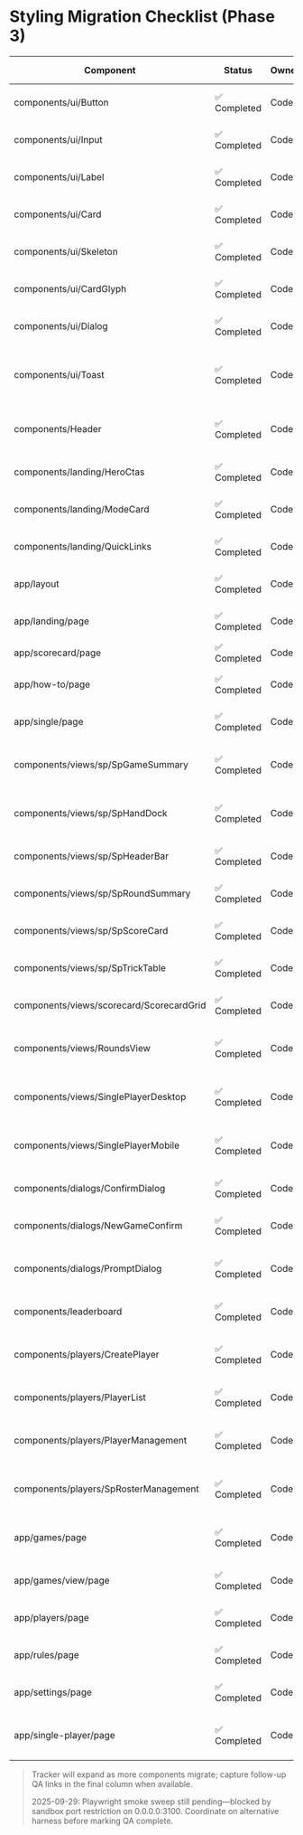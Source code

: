 # Styling Migration Checklist (Phase 3)

| Component                                | Status       | Owner | Migration Date | Notes                                                                                                 | QA Evidence                                                                     |
| ---------------------------------------- | ------------ | ----- | -------------- | ----------------------------------------------------------------------------------------------------- | ------------------------------------------------------------------------------- |
| components/ui/Button                     | ✅ Completed | Codex | 2025-09-26     | Variants moved to data-attributes; Tailwind `cva` removed.                                            | Playwright smoke run pending; manual light/dark responsive check queued.        |
| components/ui/Input                      | ✅ Completed | Codex | 2025-09-26     | Recreated focus/invalid/disabled states via Sass tokens.                                              | Needs manual QA for file inputs in both themes.                                 |
| components/ui/Label                      | ✅ Completed | Codex | 2025-09-26     | Ported Radix label to Sass module with peer-disabled handling.                                        | Keyboard focus + disabled grouping to be verified.                              |
| components/ui/Card                       | ✅ Completed | Codex | 2025-09-26     | Card primitives styled with tokens; container queries retained.                                       | Screenshot audit to capture header/footer spacing.                              |
| components/ui/Skeleton                   | ✅ Completed | Codex | 2025-09-26     | Custom pulse animation authored in Sass module.                                                       | Compare against existing loading states during QA sweep.                        |
| components/ui/CardGlyph                  | ✅ Completed | Codex | 2025-09-27     | CardGlyph + SuitGlyph migrated; suit contrast handled via data attributes.                            | Needs screenshot diff for warm vs cool suits.                                   |
| components/ui/Dialog                     | ✅ Completed | Codex | 2025-09-27     | Overlay/content/header/footer now Sass-backed; awaiting Storybook + responsive QA.                    | Playwright smoke needs dialog coverage; manual theming review pending.          |
| components/ui/Toast                      | ✅ Completed | Codex | 2025-09-27     | Toast variants restyled via data-variant selectors; viewport + dismiss affordances now module-scoped. | Pending toast smoke coverage and manual theme QA.                               |
| components/Header                        | ✅ Completed | Codex | 2025-09-27     | Global header/nav migrated off Tailwind; responsive dropdown now uses Sass tokens and clsx.           | Needs responsive + dropdown QA across breakpoints.                              |
| components/landing/HeroCtas              | ✅ Completed | Codex | 2025-09-27     | Landing hero CTA cluster uses spacing tokens + flex utilities via Sass module.                        | Manual CTA layout check pending on small/large viewports.                       |
| components/landing/ModeCard              | ✅ Completed | Codex | 2025-09-27     | Mode card buttons/spinner restyled with shared tokens; tailwind link styles removed.                  | Awaiting feature smoke + hover/focus regression audit.                          |
| components/landing/QuickLinks            | ✅ Completed | Codex | 2025-09-27     | QuickLinks resume tiles moved to Sass; focus/hover states driven by mixins.                           | Requires resume flow smoke + keyboard QA confirmation.                          |
| app/layout                               | ✅ Completed | Codex | 2025-09-27     | Root layout shell now module-based; skip link + main container rely on mixins.                        | Verify skip-link focus styling in browsers; existing skip-link test passes.     |
| app/landing/page                         | ✅ Completed | Codex | 2025-09-27     | Landing page hero + modes grid migrated to Sass module using token-driven spacing.                    | Landing UI test suite green; run Playwright for visual confirmation.            |
| app/scorecard/page                       | ✅ Completed | Codex | 2025-09-27     | Scorecard shell gap converted to Sass module.                                                         | Covered implicitly by CurrentGame UI tests.                                     |
| app/how-to/page                          | ✅ Completed | Codex | 2025-09-27     | Redirect landing styled via module; no Tailwind utilities remain.                                     | Manual redirect flow check recommended.                                         |
| app/single/page                          | ✅ Completed | Codex | 2025-09-27     | Single-player redirect shares module-based styling with tokens.                                       | Manual redirect flow check recommended.                                         |
| components/views/sp/SpGameSummary        | ✅ Completed | Codex | 2025-09-27     | Game summary layout now Sass-backed; details nav + header styling use shared mixins.                  | Pending Playwright smoke for summary view; confirm mobile nav toggle.           |
| components/views/sp/SpHandDock           | ✅ Completed | Codex | 2025-09-28     | Hand dock buttons now module-scoped with suit/color data attributes; Tailwind rings removed.          | Needs QA on card selection + focus states across light/dark themes.             |
| components/views/sp/SpHeaderBar          | ✅ Completed | Codex | 2025-09-28     | Header metrics restyled via tokens; sticky shell uses card surface mixins.                            | Verify scroll stickiness + Trump glyph contrast in both themes.                 |
| components/views/sp/SpRoundSummary       | ✅ Completed | Codex | 2025-09-28     | Summary view now Sass-based; mobile actions bar uses shared token spacing.                            | Run summary auto-advance flow on device + Playwright smoke for summary.         |
| components/views/sp/SpScoreCard          | ✅ Completed | Codex | 2025-09-28     | Scorecard table converted to CSS modules with semantic state classes.                                 | Snapshot tests should cover table parity; add manual audit for totals row.      |
| components/views/sp/SpTrickTable         | ✅ Completed | Codex | 2025-09-28     | Trick table rows now module-scoped; winner styling leverages status tokens.                           | Confirm winner highlight and scroll behavior in trick replay QA.                |
| components/views/scorecard/ScorecardGrid | ✅ Completed | Codex | 2025-09-28     | Score grid converted to Sass modules; bidding/summary states use token colors.                        | Run scorecard flow UI tests + manual detail-toggle QA across breakpoints.       |
| components/views/RoundsView              | ✅ Completed | Codex | 2025-09-28     | Rounds management view now Sass-scoped; bidding/complete controls rebuilt with token styles.          | Play through round lifecycle (bidding→complete→scored) on desktop + mobile.     |
| components/views/SinglePlayerDesktop     | ✅ Completed | Codex | 2025-09-28     | Desktop shell migrated to Sass modules; bidding controls + panels share panel styling mixins.         | Manual responsive pass + focus/keyboard QA required before sign-off.            |
| components/views/SinglePlayerMobile      | ✅ Completed | Codex | 2025-09-28     | Mobile shell now Sass-backed; action bar + bid controls use token spacing + focus rings.              | Validate safe-area padding on iOS/Android devices; rerun mobile smoke.          |
| components/dialogs/ConfirmDialog         | ✅ Completed | Codex | 2025-09-28     | Scoped module handles width + sr-only fallback; removed Tailwind description helpers.                 | Manual confirm flow QA queued; verify light/dark rendering.                     |
| components/dialogs/NewGameConfirm        | ✅ Completed | Codex | 2025-09-28     | Sass module covers copy layout + pending button state via mixins.                                     | Pending dialog smoke to confirm pending-state opacity + focus.                  |
| components/dialogs/PromptDialog          | ✅ Completed | Codex | 2025-09-28     | Prompt form restyled with module stack helpers; error text + sr-only now Sass-based.                  | Validate prompt validation paths manually (light/dark).                         |
| components/leaderboard                   | ✅ Completed | Codex | 2025-09-28     | Leaderboard card moved to Sass module with mono score text + truncation.                              | Snapshot/visual check for score truncation + spacing outstanding.               |
| components/players/CreatePlayer          | ✅ Completed | Codex | 2025-09-28     | Inline form restyled with Sass module; helper text uses token colors for limit messaging.             | Manual add/remove QA pending (light/dark).                                      |
| components/players/PlayerList            | ✅ Completed | Codex | 2025-09-28     | Grid/list layout migrated to module; drag states + action buttons now token-driven.                   | Drag/drop smoke + resume flow visual check outstanding.                         |
| components/players/PlayerManagement      | ✅ Completed | Codex | 2025-09-28     | Full management surface refactored to Sass modules, including empty states and roster panels.         | Requires end-to-end QA for add/rename/type toggles + roster load flows.         |
| components/players/SpRosterManagement    | ✅ Completed | Codex | 2025-09-28     | Single-player roster UI now module-scoped; form + drag states mirror PlayerList patterns.             | Manual SP roster QA (create/clone/reset) still needed.                          |
| app/games/page                           | ✅ Completed | Codex | 2025-09-28     | Archive table + action menu now Sass-scoped; sr-only status output replaced with module helper.       | Run archive flow smoke (light/dark, responsive) and validate dialog anims.      |
| app/games/view/page                      | ✅ Completed | Codex | 2025-09-28     | Detail view grids and round badges migrated to Sass with token-driven typography.                     | Capture stats screenshot diff and confirm badge colors in both themes.          |
| app/players/page                         | ✅ Completed | Codex | 2025-09-28     | Page container now uses Sass module wrapper around management view.                                   | Verify layout spacing once PlayerManagement migrates.                           |
| app/rules/page                           | ✅ Completed | Codex | 2025-09-28     | Rules prose + lists now use Sass module with shared typography tokens.                                | Manual content scan to confirm list spacing + typography adherence.             |
| app/settings/page                        | ✅ Completed | Codex | 2025-09-28     | Theme controls restyled via Sass module (container, description, button cluster).                     | Theme toggle QA pending across light/dark/system.                               |
| app/single-player/page                   | ✅ Completed | Codex | 2025-09-28     | Single-player setup + loading states migrated to Sass; quick-start controls use token spacing.        | Run SP setup flow (desktop/mobile) to verify focus, disabled, and hover states. |

> Tracker will expand as more components migrate; capture follow-up QA links in the final column when available.
>
> 2025-09-29: Playwright smoke sweep still pending—blocked by sandbox port restriction on 0.0.0.0:3100. Coordinate on alternative harness before marking QA complete.
